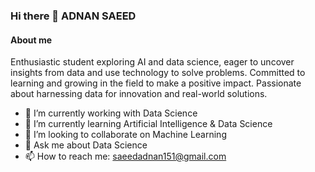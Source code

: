 ### Hi there 👋 ADNAN SAEED

#### About me
Enthusiastic student exploring AI and data science, eager to uncover insights from data and use technology to solve problems. Committed to learning and growing in the field to make a positive impact. Passionate about harnessing data for innovation and real-world solutions.


- 🔭 I’m currently working with Data Science
- 🌱 I’m currently learning Artificial Intelligence & Data Science
- 👯 I’m looking to collaborate on Machine Learning
- 💬 Ask me about Data Science
- 📫 How to reach me: saeedadnan151@gmail.com

<!--
**adnansaeed11/adnansaeed11** is a ✨ _special_ ✨ repository because its `README.md` (this file) appears on your GitHub profile.

Here are some ideas to get you started:

- 🔭 I’m currently working on ...
- 🌱 I’m currently learning ...
- 👯 I’m looking to collaborate on ...
- 🤔 I’m looking for help with ...
- 💬 Ask me about ...
- 📫 How to reach me: ...
- 😄 Pronouns: ...
- ⚡ Fun fact: ...
-->
